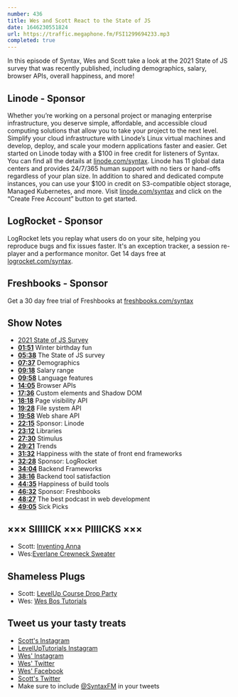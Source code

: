 ```yaml
---
number: 436
title: Wes and Scott React to the State of JS
date: 1646230551824
url: https://traffic.megaphone.fm/FSI1299694233.mp3
completed: true
---
```


In this episode of Syntax, Wes and Scott take a look at the 2021 State of JS survey that was recently published, including demographics, salary, browser APIs, overall happiness, and more!

## Linode  - Sponsor

Whether you’re working on a personal project or managing enterprise infrastructure, you deserve simple, affordable, and accessible cloud computing solutions that allow you to take your project to the next level. Simplify your cloud infrastructure with Linode’s Linux virtual machines and develop, deploy, and scale your modern applications faster and easier. Get started on Linode today with a $100 in free credit for listeners of Syntax. You can find all the details at [linode.com/syntax](https://linode.com/syntax). Linode has 11 global data centers and provides 24/7/365 human support with no tiers or hand-offs regardless of your plan size. In addition to shared and dedicated compute instances, you can use your $100 in credit on S3-compatible object storage, Managed Kubernetes, and more. Visit [linode.com/syntax](https://linode.com/syntax) and click on the “Create Free Account” button to get started.

## LogRocket - Sponsor

LogRocket lets you replay what users do on your site, helping you reproduce bugs and fix issues faster. It's an exception tracker, a session re-player and a performance monitor. Get 14 days free at [logrocket.com/syntax](https://logrocket.com/syntax).

## Freshbooks - Sponsor

Get a 30 day free trial of Freshbooks at [freshbooks.com/syntax](https://freshbooks.com/syntax)

## Show Notes

* [2021 State of JS Survey](https://2021.stateofjs.com)
* **[01:51](#t=01:51)** Winter birthday fun
* **[05:38](#t=05:38)** The State of JS survey
* **[07:37](#t=07:37)** Demographics
* **[09:18](#t=09:18)** Salary range
* **[09:58](#t=09:58)** Language features
* **[14:05](#t=14:05)** Browser APIs
* **[17:36](#t=17:36)** Custom elements and Shadow DOM
* **[18:18](#t=18:18)** Page visibility API
* **[19:28](#t=19:28)** File system API
* **[19:58](#t=19:58)** Web share API
* **[22:15](#t=22:15)** Sponsor: Linode
* **[23:12](#t=23:12)** Libraries
* **[27:30](#t=27:30)** Stimulus
* **[29:21](#t=29:21)** Trends
* **[31:32](#t=31:32)** Happiness with the state of front end frameworks
* **[32:28](#t=32:28)** Sponsor: LogRocket
* **[34:04](#t=34:04)** Backend Frameworks
* **[38:16](#t=38:16)** Backend tool satisfaction
* **[44:35](#t=44:35)** Happiness of build tools
* **[46:32](#t=46:32)** Sponsor: Freshbooks
* **[48:27](#t=48:27)** The best podcast in web development
* **[49:05](#t=49:05)** Sick Picks

## ××× SIIIIICK ××× PIIIICKS ×××

* Scott: [Inventing Anna](https://www.netflix.com/Title/81008305)
* Wes:[Everlane Crewneck Sweater](https://rstyle.me/cz-n/gane3acdguf)

## Shameless Plugs

* Scott: [LevelUp Course Drop Party](https://www.youtube.com/watch?v=LATf_lVYoMQ)
* Wes: [Wes Bos Tutorials](https://wesbos.com/courses)

## Tweet us your tasty treats

* [Scott's Instagram](https://www.instagram.com/stolinski/)
* [LevelUpTutorials Instagram](https://www.instagram.com/LevelUpTutorials/)
* [Wes' Instagram](https://www.instagram.com/wesbos/)
* [Wes' Twitter](https://twitter.com/wesbos)
* [Wes' Facebook](https://www.facebook.com/wesbos.developer)
* [Scott's Twitter](https://twitter.com/stolinski)
* Make sure to include [@SyntaxFM](https://twitter.com/SyntaxFM) in your tweets
